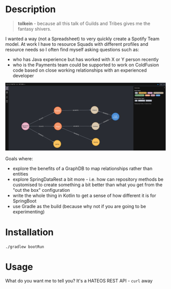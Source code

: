 # Description

> **tolkein** - because all this talk of Guilds and Tribes gives me the fantasy shivers.

I wanted a way (not a Spreadsheet) to very quickly create a Spotify Team model. At work I have to resource Squads
with different profiles and resource needs so I often find myself asking questions such as:

- who has Java experience but has worked with X or Y person recently
- who is the Payments team could be supported to work on ColdFusion code based on close working relationships with an 
experienced developer

![Example Output Graph](graph.png)

Goals where:
- explore the benefits of a GraphDB to map relationships rather than entities
- explore SpringDataRest a bit more - i.e. how can repository methods be customised to create something a bit better 
than what you get from the  "out the box" configuration
- write the whole thing in Kotlin to get a sense of how different it is for SpringBoot
- use Gradle as the build (because why not if you are going to be experimenting)

# Installation

``./gradlew bootRun``

# Usage

What do you want me to tell you? It's a HATEOS REST API - ``curl`` away
